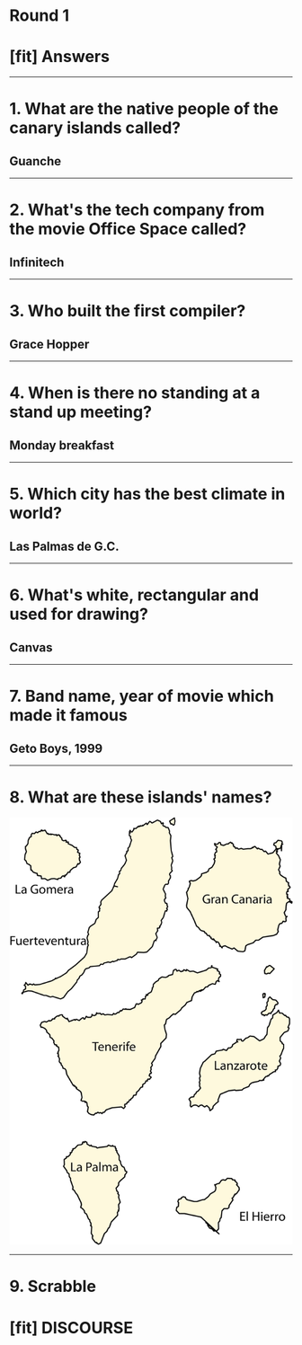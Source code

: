 # Round 1 
# [fit] Answers

---


# 1. What are the native people of the canary islands called? 
## Guanche

---


# 2. What's the tech company from the movie Office Space called?
## Infinitech

---


# 3. Who built the first compiler? 
## Grace Hopper

---


# 4. When is there no standing at a stand up meeting?
## Monday breakfast

---


# 5. Which city has the best climate in world? 
## Las Palmas de G.C.

---


# 6. What's white, rectangular and used for drawing?
## Canvas

---



# 7. Band name, year of movie which made it famous
## Geto Boys, 1999
---

# 8. What are these islands' names?
![fit left](question6/q6_names_solution.png)


---


# 9. Scrabble 
# [fit] DISCOURSE
